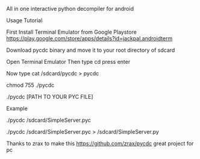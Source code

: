 All in one interactive python decompiler for android

Usage Tutorial

First Install Terminal Emulator from Google Playstore
https://play.google.com/store/apps/details?id=jackpal.androidterm

Download pycdc binary and move it to your root directory of sdcard

Open Terminal Emulator Then type cd press enter

Now type cat /sdcard/pycdc > pycdc

chmod 755 ./pycdc

./pycdc [PATH TO YOUR PYC FILE]

Example 


./pycdc /sdcard/SimpleServer.pyc



./pycdc /sdcard/SimpleServer.pyc > /sdcard/SimpleServer.py


Thanks to zrax to make this https://github.com/zrax/pycdc great project for pc

